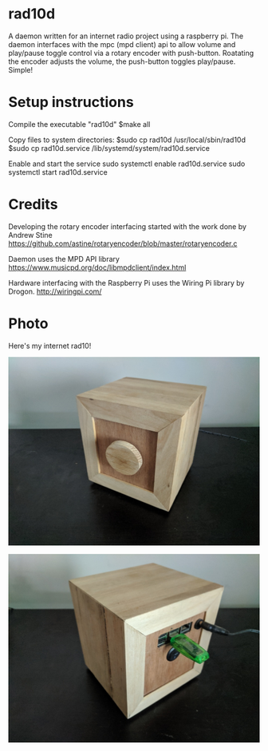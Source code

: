 # rad10d
A daemon written for an internet radio project using a raspberry pi.  The daemon interfaces with the mpc (mpd client) api to allow volume and play/pause toggle control via a rotary encoder with push-button.  Roatating the encoder adjusts the volume, the push-button toggles play/pause.  Simple!


# Setup instructions
Compile the executable "rad10d"
$make all

Copy files to system directories:
$sudo cp rad10d /usr/local/sbin/rad10d
$sudo cp rad10d.service /lib/systemd/system/rad10d.service

Enable and start the service
sudo systemctl enable rad10d.service
sudo systemctl start rad10d.service

# Credits
Developing the rotary encoder interfacing started with the work done by Andrew Stine
https://github.com/astine/rotaryencoder/blob/master/rotaryencoder.c

Daemon uses the MPD API library
https://www.musicpd.org/doc/libmpdclient/index.html

Hardware interfacing with the Raspberry Pi uses the Wiring Pi library by Drogon.
http://wiringpi.com/

# Photo
Here's my internet rad10!

![rad10 Front View,](photos/rad10_front.jpg)

![rad10 Back View,](photos/rad10_back.jpg)
